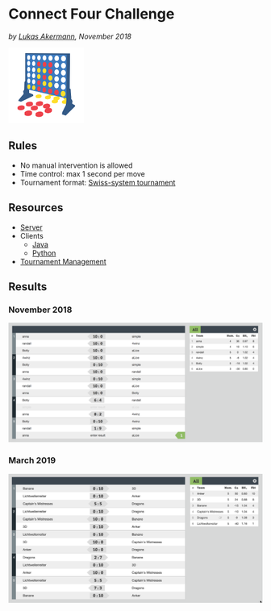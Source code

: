# Connect Four Challenge

_by [Lukas Akermann](https://github.com/lakermann), November 2018_

![Connect Four](logo.png)

## Rules

* No manual intervention is allowed
* Time control: max 1 second per move
* Tournament format: [Swiss-system tournament](https://en.wikipedia.org/wiki/Swiss-system_tournament)

## Resources

* [Server](https://github.com/lakermann/connect-four-challenge-server)
* Clients
  * [Java](https://github.com/lakermann/connect-four-challenge-client-java)
  * [Python](https://github.com/lakermann/connect-four-challenge-client-python)
* [Tournament Management](https://kickertool.com)

## Results

### November 2018

![Results](./doc/results-2018-11.png)

### March 2019

![Results](./doc/results-2019-03.png)

